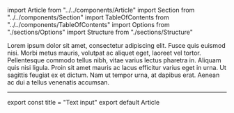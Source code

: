 import Article from "../../components/Article"
import Section from "../../components/Section"
import TableOfContents from "../../components/TableOfContents"
import Options from "./sections/Options"
import Structure from "./sections/Structure"

Lorem ipsum dolor sit amet, consectetur adipiscing elit. Fusce
quis euismod nisi. Morbi metus mauris, volutpat ac aliquet eget,
laoreet vel tortor. Pellentesque commodo tellus nibh, vitae
varius lectus pharetra in. Aliquam quis nisi ligula. Proin sit
amet mauris ac lacus efficitur varius eget in urna. Ut sagittis
feugiat ex et dictum. Nam ut tempor urna, at dapibus erat.
Aenean ac dui a tellus venenatis accumsan.

***

<Section title="Table of contents">
    <TableOfContents />
</Section>
<Section title="Options">
  <Options />
</Section>
<Section title="Structure">
  <Structure />
</Section>

export const title = "Text input"
export default Article
